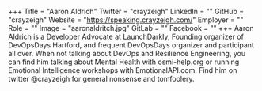 +++
Title = "Aaron Aldrich"
Twitter = "crayzeigh"
LinkedIn = ""
GitHub = "crayzeigh"
Website = "https://speaking.crayzeigh.com/"
Employer = ""
Role = ""
Image = "aaronaldritch.jpg"
GitLab = ""
Facebook = ""
+++
Aaron Aldrich is a Developer Advocate at LaunchDarkly, Founding organizer of DevOpsDays Hartford, and frequent DevOpsDays organizer and participant all over. When not talking about DevOps and Resilience Engineering, you can find him talking about Mental Health with osmi-help.org or running Emotional Intelligence workshops with EmotionalAPI.com. Find him on twitter @crayzeigh for general nonsense and tomfoolery.